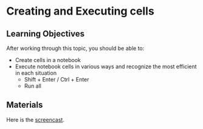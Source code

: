 # Creating and Executing cells

## Learning Objectives

After working through this topic, you should be able to:

- Create cells in a notebook
- Execute notebook cells in various ways and recognize the most efficient in each
  situation
  - Shift + Enter / Ctrl + Enter
  - Run all

## Materials

Here is the
[screencast](https://electure.uni-bonn.de/static/mh_default_org/engage-player/xxx).
